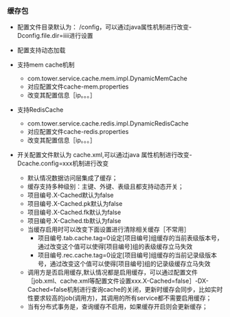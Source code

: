 ### 缓存包

+ 配置文件目录默认为： /config，可以通过java属性机制进行改变-Dconfig.file.dir=iiii进行设置
+ 配置支持动态加载

+ 支持mem cache机制
	+ com.tower.service.cache.mem.impl.DynamicMemCache
	+ 对应配置文件cache-mem.properties
	+ 改变其配置信息［ip。。。］
+ 支持RedisCache
	+ com.tower.service.cache.redis.impl.DynamicRedisCache
	+ 对应配置文件cache-redis.properties
	+ 改变其配置信息［ip。。。］

+ 开关配置文件默认为 cache.xml,可以通过java 属性机制进行改变-Dcache.config=xxx机制进行改变
	+ 默认情况数据访问层集成了缓存；
	+ 缓存支持多种级别：主键、外键、表级且都支持动态开关；
	+ 项目编号.X-Cached默认为false
	+ 项目编号.X-Cached.pk默认为false
	+ 项目编号.X-Cached.fk默认为false
	+ 项目编号.X-Cached.tb默认为false
	+ 当缓存启用时可以改变下面设置进行清除相关缓存［不常用］
		+ 项目编号.tab.cache.tag=0设定[项目编号]组缓存的当前表级版本号，通过改变这个值可以使得[项目编号]组的表级缓存立马失效
		+ 项目编号.rec.cache.tag=0设定[项目编号]组缓存的当前记录级版本号，通过改变这个值可以使得[项目编号]组的记录级缓存立马失效
	+ 调用方是否启用缓存,默认情况都是启用缓存，可以通过配置文件［job.xml、cache.xml等配置文件设置xxx.X-Cached=false］-DX-Cached=false机制进行查询cache的关闭，更新时缓存会同步，比如实时性要求较高的job(调用方)，其调用的所有service都不需要启用缓存；
	+ 当有分布式事务是，查询缓存不启用，如果缓存开启则会更新缓存；